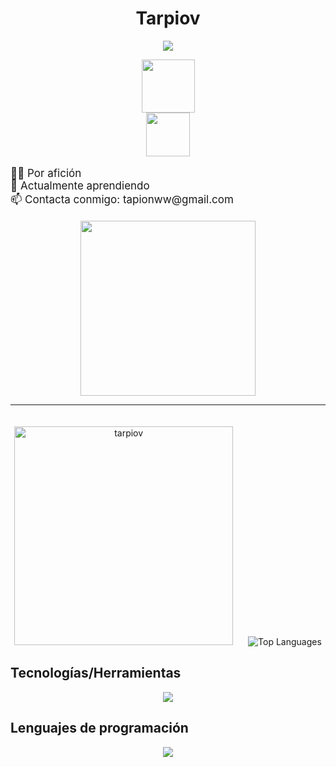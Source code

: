 <div align="center">
  <h1><strong>Tarpiov</strong></h1>

  [![](https://visitcount.itsvg.in/api?id=tarpiov&label=Profile%20Views&color=12&icon=5&pretty=false)](https://visitcount.itsvg.in)

  <p align="center">
    <a href="https://instagram.com/tarpiov">
      <img src="https://img.shields.io/badge/Instagram-E4405F?style=for-the-badge&logo=instagram&logoColor=white" width="85" />
    </a><br>
    <a href="https://github.com/tarpiov">
      <img src="https://img.shields.io/badge/GitHub-100000?style=for-the-badge&logo=github&logoColor=white" width="70" />
    </a>
  </p>

  <p align="left" style="font-size: 17px;">
    👨‍💻 Por afición<br>
    🌱 Actualmente aprendiendo<br>
    📫 Contacta conmigo: tapionww@gmail.com
  </p>
  
  <p align="center">
    <img src="https://i.giphy.com/media/v1.Y2lkPTc5MGI3NjExNTRsYmYwOHYzbm1zdmY2OWlicm81c25jNGNienc5MnBpeWowMW1scSZlcD12MV9pbnRlcm5hbF9naWZfYnlfaWQmY3Q9cw/VvoYXi1SfFplFXfEEG/giphy.gif" width="280" />
  </p>
</div>

---

<div align="center">
  <img src="https://github-readme-stats.vercel.app/api?username=tarpiov&show_icons=true&locale=en&theme=material-palenight" alt="tarpiov" width="350" style="margin-right: 20px; margin-top: 20px;" />
  <img src="https://github-readme-stats.vercel.app/api/top-langs/?username=tarpiov&layout=compact&theme=dracula" alt="Top Languages" />
</div>

## Tecnologías/Herramientas

<p align="center">
  <a href="https://skillicons.dev">
    <img src="https://skillicons.dev/icons?i=github,git,docker,vscode,flask" />
  </a>
</p>

## Lenguajes de programación

<p align="center">
  <a href="https://skillicons.dev">
    <img src="https://skillicons.dev/icons?i=bash,python,javascript&theme=dark" />
  </a>
</p>


